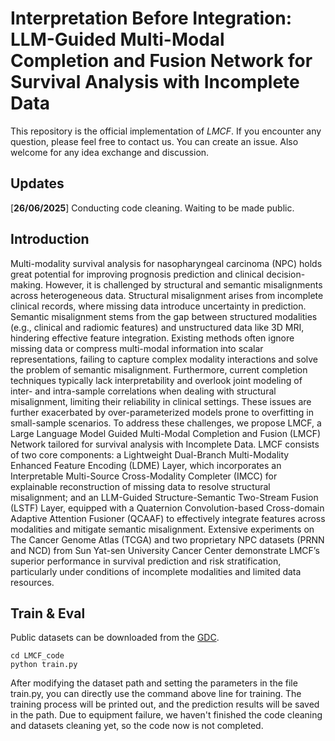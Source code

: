 # Interpretation Before Integration: LLM-Guided Multi-Modal Completion and Fusion Network for Survival Analysis with Incomplete Data

This repository is the official implementation of *LMCF*. If you encounter any question, please feel free to contact us. You can create an issue. Also welcome for any idea exchange and discussion.

## Updates

[**26/06/2025**] Conducting code cleaning. Waiting to be made public.



## Introduction


Multi-modality survival analysis for nasopharyngeal carcinoma (NPC) holds great potential for improving prognosis prediction and clinical decision-making. However, it is challenged by structural and semantic misalignments across heterogeneous data. Structural misalignment arises from incomplete clinical records, where missing data introduce uncertainty in prediction. Semantic misalignment stems from the gap between structured modalities (e.g., clinical and radiomic features) and unstructured data like 3D MRI, hindering effective feature integration. Existing methods often ignore missing data or compress multi-modal information into scalar representations, failing to capture complex modality interactions and solve the problem of semantic misalignment. Furthermore, current completion techniques typically lack interpretability and overlook joint modeling of inter- and intra-sample correlations when dealing with structural misalignment, limiting their reliability in clinical settings. These issues are further exacerbated by over-parameterized models prone to overfitting in small-sample scenarios. To address these challenges, we propose LMCF, a Large Language Model Guided Multi-Modal Completion and Fusion (LMCF) Network tailored for survival analysis with Incomplete Data. LMCF consists of two core components: a Lightweight Dual-Branch Multi-Modality Enhanced Feature Encoding (LDME) Layer, which incorporates an Interpretable Multi-Source Cross-Modality Completer (IMCC) for explainable reconstruction of missing data to resolve structural misalignment; and an LLM-Guided Structure-Semantic Two-Stream Fusion (LSTF) Layer, equipped with a Quaternion Convolution-based Cross-domain Adaptive Attention Fusioner (QCAAF) to effectively integrate features across modalities and mitigate semantic misalignment. Extensive experiments on The Cancer Genome Atlas (TCGA) and two proprietary NPC datasets (PRNN and NCD) from Sun Yat-sen University Cancer Center demonstrate LMCF’s superior performance in survival prediction and risk stratification, particularly under conditions of incomplete modalities and limited data resources.


## Train & Eval

Public datasets can be downloaded from the [GDC](https://portal.gdc.cancer.gov/). 

```
cd LMCF_code
python train.py
```

After modifying the dataset path and setting the parameters in the file train.py, you can directly use the command above line for training. The training process will be printed out, and the prediction results will be saved in the path. Due to equipment failure, we haven't finished the code cleaning and datasets cleaning yet, so the code now is not completed.

